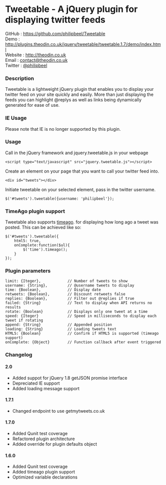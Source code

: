 Tweetable - A jQuery plugin for displaying twitter feeds
========================================================

GitHub  : https://github.com/philipbeel/Tweetable<br/>
Demo    : http://plugins.theodin.co.uk/jquery/tweetable/tweetable.1.7/demo/index.html<br/>
Website : http://theodin.co.uk<br/>
Email   : contact@theodin.co.uk<br/>
Twitter : [@philipbeel](https://twitter.com/philipbeel)<br/>

### Description
Tweetable is a lightweight jQuery plugin that enables you to display your twitter feed on your site quickly and easily. More than just displaying the feeds you can highlight @replys 
as well as links being dynamically generated for ease of use.

### IE Usage
Please note that IE is no longer supported by this plugin.


### Usage
Call in the jQuery framework and jquery.tweetable.js in your webpage

	<script type="text/javascript" src="jquery.tweetable.js"></script>

Create an element on your page that you want to call your twitter feed into.

	<div id="tweets"></div>

Initiate tweetable on your selected element, pass in the twitter username.

	$('#tweets').tweetable({username: 'philipbeel'});

### TimeAgo plugin support
Tweetable also supports [timeago](https://github.com/rmm5t/jquery-timeago). for displaying how long ago a tweet was posted. This can be achieved like so:

	$('#tweets').tweetable({
		html5: true,
		onComplete:function($ul){
			$('time').timeago();
		}
	});


### Plugin parameters

	limit: {Iteger},            // Number of tweets to show
	username: {String},     	// @username tweets to display
	time: {Boolean},            // Display date
	retweets: {Boolean},        // Discount retweets false
	replies: {Boolean},         // Filter out @replies if true
	failed: {String}			// Text to display when API returns no results
	rotate: {Boolean}			// Displays only one tweet at a time
	speed: {Iteger}		     	// Speed in milliseconds to display each tweet if rotating
	append: {String}			// Appended position
	loading: {String}			// Loading tweets text
	HTML5: {Boolean}			// Confirm if HTML5 is supported (timeago support)
	onComplete: {Object}		// Function callback after event triggered

### Changelog

#### 2.0
* Added suppot for jQuery 1.8 getJSON promise interface
* Depreciated IE support
* Added loading message support

#### 1.7.1
* Changed endpoint to use getmytweets.co.uk

#### 1.7.0 
* Added Qunit test coverage
* Refactored plugin architecture 
* Added override for plugin defaults object

#### 1.6.0
* Added Qunit test coverage
* Added timeago plugin support
* Optimized variable declarations


